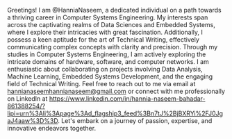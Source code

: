 Greetings! I am @HanniaNaseem, a dedicated individual on a path towards a thriving career in Computer Systems Engineering.
My interests span across the captivating realms of Data Sciences and Embedded Systems, where I explore their intricacies with great fascination. Additionally, I possess a keen aptitude for the art of Technical Writing, effectively communicating complex concepts with clarity and precision.
Through my studies in Computer Systems Engineering, I am actively exploring the intricate domains of hardware, software, and computer networks.
I am enthusiastic about collaborating on projects involving Data Analysis, Machine Learning, Embedded Systems Development, and the engaging field of Technical Writing.
Feel free to reach out to me via email at hannianaseemhannianaseem@gmail.com or connect with me professionally on LinkedIn at https://www.linkedin.com/in/hannia-naseem-bahadar-861388254/?lipi=urn%3Ali%3Apage%3Ad_flagship3_feed%3Bn7tJ%2BjBXRYi%2FJ0JgaJ4aaw%3D%3D.
Let's embark on a journey of passion, expertise, and innovative endeavors together.
